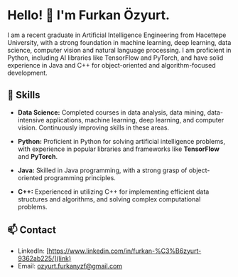 # Hello! 👋 I'm Furkan Özyurt.

I am a recent graduate in Artificial Intelligence Engineering from Hacettepe University, with a strong foundation in machine learning, deep learning, data science, computer vision and natural language processing.
I am proficient in Python, including AI libraries like TensorFlow and PyTorch, and have solid experience in Java and C++ for object-oriented and algorithm-focused development.

## 🚀 Skills

- **Data Science:** Completed courses in data analysis, data mining, data-intensive applications, machine learning, deep learning, and computer vision. Continuously improving skills in these areas.

- **Python:** Proficient in Python for solving artificial intelligence problems, with experience in popular libraries and frameworks like **TensorFlow** and **PyTorch**.

- **Java:** Skilled in Java programming, with a strong grasp of object-oriented programming principles.

- **C++:** Experienced in utilizing C++ for implementing efficient data structures and algorithms, and solving complex computational problems.

## 📫 Contact

- LinkedIn: [https://www.linkedin.com/in/furkan-%C3%B6zyurt-9362ab225/](link)
- Email: [ozyurt.furkanyzf@gmail.com](mailto:email@example.com)
